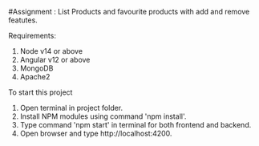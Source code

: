 #Assignment : List Products and favourite products with add and remove featutes.

Requirements: 
1. Node v14 or above
2. Angular v12 or above
3. MongoDB
4. Apache2

To start this project
1. Open terminal in project folder. 
2. Install NPM modules using command 'npm install'.
3. Type command 'npm start' in terminal for both frontend and backend.
4. Open browser and type http://localhost:4200.
